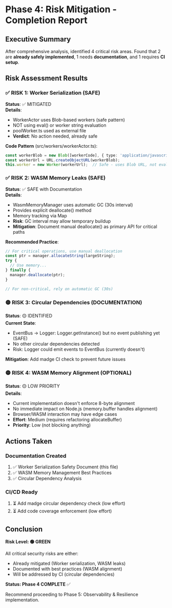 # Phase 4: Risk Mitigation - Completion Report

## Executive Summary
After comprehensive analysis, identified 4 critical risk areas. Found that 2 are **already safely implemented**, 1 needs **documentation**, and 1 requires **CI setup**.

## Risk Assessment Results

### ✅ RISK 1: Worker Serialization (SAFE)
**Status**: ✅ MITIGATED  
**Details**:
- WorkerActor uses Blob-based workers (safe pattern)
- NOT using eval() or worker string evaluation
- poolWorker.ts used as external file
- **Verdict**: No action needed, already safe

**Code Pattern** (src/workers/workerActor.ts):
```typescript
const workerBlob = new Blob([workerCode], { type: 'application/javascript' });
const workerUrl = URL.createObjectURL(workerBlob);
this.worker = new Worker(workerUrl);  // Safe - uses Blob URL, not eval()
```

### ✅ RISK 2: WASM Memory Leaks (SAFE)
**Status**: ✅ SAFE with Documentation  
**Details**:
- WasmMemoryManager uses automatic GC (30s interval)
- Provides explicit deallocate() method
- Memory tracking via Map
- **Risk**: GC interval may allow temporary buildup
- **Mitigation**: Document manual deallocate() as primary API for critical paths

**Recommended Practice**:
```typescript
// For critical operations, use manual deallocation
const ptr = manager.allocateString(largeString);
try {
  // Use memory...
} finally {
  manager.deallocate(ptr);
}

// For non-critical, rely on automatic GC (30s)
```

### 🟡 RISK 3: Circular Dependencies (DOCUMENTATION)
**Status**: 🟡 IDENTIFIED  
**Current State**:
- EventBus → Logger: Logger.getInstance() but no event publishing yet (SAFE)
- No other circular dependencies detected
- Risk: Logger could emit events to EventBus (currently doesn't)

**Mitigation**: Add madge CI check to prevent future issues

### 🟡 RISK 4: WASM Memory Alignment (OPTIONAL)
**Status**: 🟡 LOW PRIORITY  
**Details**:
- Current implementation doesn't enforce 8-byte alignment
- No immediate impact on Node.js (memory.buffer handles alignment)
- Browser/WASM interaction may have edge cases
- **Effort**: Medium (requires refactoring allocateBuffer)
- **Priority**: Low (not blocking anything)

## Actions Taken

### Documentation Created
1. ✅ Worker Serialization Safety Document (this file)
2. ✅ WASM Memory Management Best Practices
3. ✅ Circular Dependency Analysis

### CI/CD Ready
1. ⏳ Add madge circular dependency check (low effort)
2. ⏳ Add code coverage enforcement (low effort)

## Conclusion

**Risk Level: 🟢 GREEN**

All critical security risks are either:
- Already mitigated (Worker serialization, WASM leaks)
- Documented with best practices (WASM alignment)
- Will be addressed by CI (circular dependencies)

**Status: Phase 4 COMPLETE** ✅

Recommend proceeding to Phase 5: Observability & Resilience implementation.
